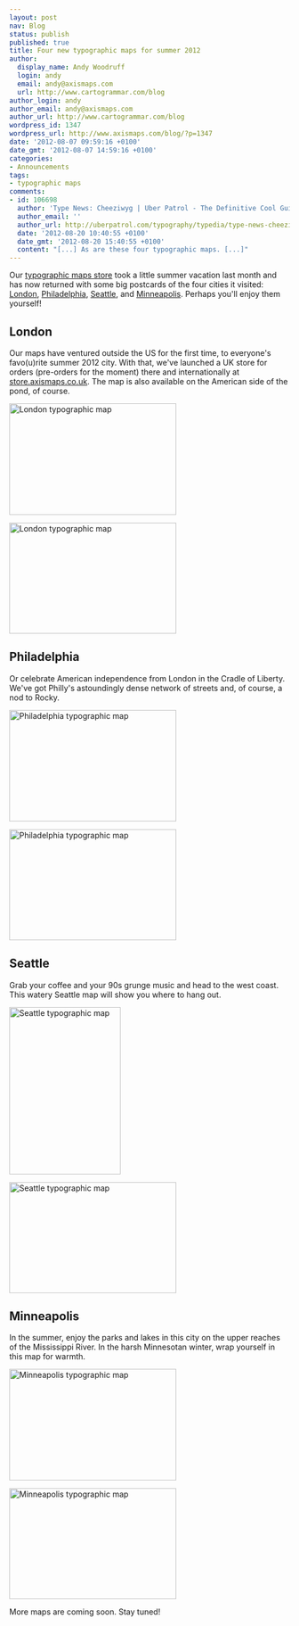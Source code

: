 ```yaml
---
layout: post
nav: Blog
status: publish
published: true
title: Four new typographic maps for summer 2012
author:
  display_name: Andy Woodruff
  login: andy
  email: andy@axismaps.com
  url: http://www.cartogrammar.com/blog
author_login: andy
author_email: andy@axismaps.com
author_url: http://www.cartogrammar.com/blog
wordpress_id: 1347
wordpress_url: http://www.axismaps.com/blog/?p=1347
date: '2012-08-07 09:59:16 +0100'
date_gmt: '2012-08-07 14:59:16 +0100'
categories:
- Announcements
tags:
- typographic maps
comments:
- id: 106698
  author: 'Type News: Cheeziwyg | Uber Patrol - The Definitive Cool Guide'
  author_email: ''
  author_url: http://uberpatrol.com/typography/typedia/type-news-cheeziwyg/
  date: '2012-08-20 10:40:55 +0100'
  date_gmt: '2012-08-20 15:40:55 +0100'
  content: "[...] As are these four typographic maps. [...]"
---
```

<p>Our <a href="http://store.axismaps.com">typographic maps store</a> took a little summer vacation last month and has now returned with some big postcards of the four cities it visited: <a href="http://store.axismaps.com/product/london">London</a>, <a href="http://store.axismaps.com/product/philadelphia">Philadelphia</a>, <a href="http://store.axismaps.com/product/seattle">Seattle</a>, and <a href="http://store.axismaps.com/product/minneapolis">Minneapolis</a>. Perhaps you'll enjoy them yourself!</p>
<h2>London</h2>
<p>Our maps have ventured outside the US for the first time, to everyone's favo(u)rite summer 2012 city. With that, we've launched a UK store for orders (pre-orders for the moment) there and internationally at <a href="http://store.axismaps.co.uk/#uk">store.axismaps.co.uk</a>. The map is also available on the American side of the pond, of course.</p>
<p><a href="http://store.axismaps.com/product/london/"><img src="http://www.axismaps.com/blog/wp-content/uploads/2012/08/london_20120723-300x200.jpg" alt="London typographic map" title="London typographic map" width="300" height="200" class="alignnone size-medium wp-image-1349" /></a></p>
<p><a href="http://store.axismaps.com/product/london/"><img src="http://www.axismaps.com/blog/wp-content/uploads/2012/08/london_4-300x199.jpg" alt="London typographic map" title="London typographic map" width="300" height="199" class="alignnone size-medium wp-image-1348" /></a></p>
<h2>Philadelphia</h2>
<p>Or celebrate American independence from London in the Cradle of Liberty. We've got Philly's astoundingly dense network of streets and, of course, a nod to Rocky.</p>
<p><a href="http://store.axismaps.com/product/philadelphia"><img src="http://www.axismaps.com/blog/wp-content/uploads/2012/08/philadelphia_20120722-300x200.jpg" alt="Philadelphia typographic map" title="Philadelphia typographic map" width="300" height="200" class="alignnone size-medium wp-image-1351" /></a></p>
<p><a href="http://store.axismaps.com/product/philadelphia"><img src="http://www.axismaps.com/blog/wp-content/uploads/2012/08/philadelphia_3-300x199.jpg" alt="Philadelphia typographic map" title="Philadelphia typographic map" width="300" height="199" class="alignnone size-medium wp-image-1350" /></a></p>
<h2>Seattle</h2>
<p>Grab your coffee and your 90s grunge music and head to the west coast. This watery Seattle map will show you where to hang out.</p>
<p><a href="http://store.axismaps.com/product/seattle"><img src="http://www.axismaps.com/blog/wp-content/uploads/2012/08/seattle_20120723-200x300.jpg" alt="Seattle typographic map" title="Seattle typographic map" width="200" height="300" class="alignnone size-medium wp-image-1353" /></a></p>
<p><a href="http://store.axismaps.com/product/seattle"><img src="http://www.axismaps.com/blog/wp-content/uploads/2012/08/seattle_4-300x199.jpg" alt="Seattle typographic map" title="Seattle typographic map" width="300" height="199" class="alignnone size-medium wp-image-1352" /></a></p>
<h2>Minneapolis</h2>
<p>In the summer, enjoy the parks and lakes in this city on the upper reaches of the Mississippi River. In the harsh Minnesotan winter, wrap yourself in this map for warmth.</p>
<p><a href="http://store.axismaps.com/product/minneapolis"><img src="http://www.axismaps.com/blog/wp-content/uploads/2012/08/minneapolis_20110722-300x200.jpg" alt="Minneapolis typographic map" title="Minneapolis typographic map" width="300" height="200" class="alignnone size-medium wp-image-1355" /></a></p>
<p><a href="http://store.axismaps.com/product/minneapolis"><img src="http://www.axismaps.com/blog/wp-content/uploads/2012/08/minneapolis_3-300x199.jpg" alt="Minneapolis typographic map" title="Minneapolis typographic map" width="300" height="199" class="alignnone size-medium wp-image-1354" /></a></p>
<p>More maps are coming soon. Stay tuned!</p>
